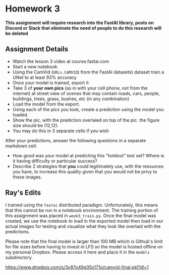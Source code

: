 # Homework 3

**This assignment will require research into the FastAI library, posts on Discord or Slack that eliminate the need of people to do this research will be deleted**

## Assignment Details

* Watch the lesson 3 video at course.fastai.com
* Start a new notebook
* Using the CamVid (`URLs.CAMVID`) from the FastAI datasets) dataset train a UNet to at least 93% accuracy
* Once your model is trained, export it
* Take 3 of **your own pics** (as in with your cell phone, not from the internet) at street view of scenes that may contain roads, cars, people, buildings, trees, grass, bushes, etc (in any combination)
* Load the model from the export.
* Using each of the pics you took, create a prediction using the model you loaded.
* Show the pic, with the prediction overlaied on top of the pic.  the figure size should be (12,12).
* You may do this in 3 separate cells if you wish

After your predictions, answer the following questions in a separate markdown cell:
* How good was your model at predicting this "holdout" test set?  Where is it having difficulty or particular success?
* Describe 2 strategies that **you** could legitimately use, with the resources you have, to increase this quality given that you would not be privy to these images.

## Ray's Edits

I trained using the `fastai` distributed paradigm.  Unfortunately, this means
that this cannot be run in a notebook environment.  The training portion
of this assignment was placed in `week3_train.py`.  Once the final model
was created, we use the notebook to load in the exported model then load in
our actual images for testing and visualize what they look like overlaid
with the predictions.

Please note that the final model is larger than 100 MB which is Github's
limit for file sizes before having to invest in LFS so the model is hosted
offline on my personal Dropbox.  Please access it here and place it
in the `models` subdirectory.

https://www.dropbox.com/s/3y87o49q35x171o/camvid-final.pkl?dl=1